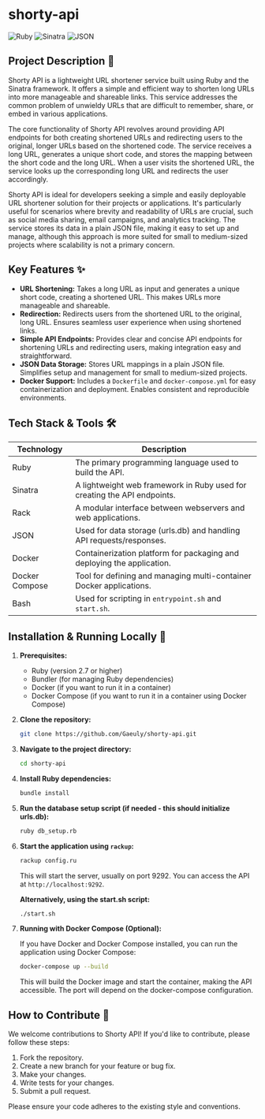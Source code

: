# shorty-api

![Ruby](https://img.shields.io/badge/Ruby-%23CC342D.svg?style=for-the-badge&logo=ruby&logoColor=white)
![Sinatra](https://img.shields.io/badge/Sinatra-%23711747.svg?style=for-the-badge&logo=sinatra&logoColor=white)
![JSON](https://img.shields.io/badge/JSON-%23000000.svg?style=for-the-badge&logo=json&logoColor=white)

## Project Description 📝

Shorty API is a lightweight URL shortener service built using Ruby and the Sinatra framework. It offers a simple and efficient way to shorten long URLs into more manageable and shareable links. This service addresses the common problem of unwieldy URLs that are difficult to remember, share, or embed in various applications.

The core functionality of Shorty API revolves around providing API endpoints for both creating shortened URLs and redirecting users to the original, longer URLs based on the shortened code.  The service receives a long URL, generates a unique short code, and stores the mapping between the short code and the long URL. When a user visits the shortened URL, the service looks up the corresponding long URL and redirects the user accordingly.

Shorty API is ideal for developers seeking a simple and easily deployable URL shortener solution for their projects or applications.  It's particularly useful for scenarios where brevity and readability of URLs are crucial, such as social media sharing, email campaigns, and analytics tracking.  The service stores its data in a plain JSON file, making it easy to set up and manage, although this approach is more suited for small to medium-sized projects where scalability is not a primary concern.

## Key Features ✨

*   **URL Shortening:** Takes a long URL as input and generates a unique short code, creating a shortened URL. This makes URLs more manageable and shareable.
*   **Redirection:**  Redirects users from the shortened URL to the original, long URL. Ensures seamless user experience when using shortened links.
*   **Simple API Endpoints:**  Provides clear and concise API endpoints for shortening URLs and redirecting users, making integration easy and straightforward.
*   **JSON Data Storage:** Stores URL mappings in a plain JSON file. Simplifies setup and management for small to medium-sized projects.
*   **Docker Support:** Includes a `Dockerfile` and `docker-compose.yml` for easy containerization and deployment. Enables consistent and reproducible environments.

## Tech Stack & Tools 🛠️

| Technology    | Description                                                                         |
|---------------|-------------------------------------------------------------------------------------|
| Ruby          | The primary programming language used to build the API.                                 |
| Sinatra       | A lightweight web framework in Ruby used for creating the API endpoints.               |
| Rack          | A modular interface between webservers and web applications.                          |
| JSON          | Used for data storage (urls.db) and handling API requests/responses.               |
| Docker        | Containerization platform for packaging and deploying the application.                  |
| Docker Compose| Tool for defining and managing multi-container Docker applications.                   |
| Bash          | Used for scripting in `entrypoint.sh` and `start.sh`.                               |

## Installation & Running Locally 🚀

1.  **Prerequisites:**

    *   Ruby (version 2.7 or higher)
    *   Bundler (for managing Ruby dependencies)
    *   Docker (if you want to run it in a container)
    *   Docker Compose (if you want to run it in a container using Docker Compose)

2.  **Clone the repository:**

    ```bash
    git clone https://github.com/Gaeuly/shorty-api.git
    ```

3.  **Navigate to the project directory:**

    ```bash
    cd shorty-api
    ```

4.  **Install Ruby dependencies:**

    ```bash
    bundle install
    ```

5.  **Run the database setup script (if needed - this should initialize urls.db):**

    ```bash
    ruby db_setup.rb
    ```

6.  **Start the application using `rackup`:**

    ```bash
    rackup config.ru
    ```

    This will start the server, usually on port 9292. You can access the API at `http://localhost:9292`.

    **Alternatively, using the start.sh script:**

    ```bash
    ./start.sh
    ```

7.  **Running with Docker Compose (Optional):**

    If you have Docker and Docker Compose installed, you can run the application using Docker Compose:

    ```bash
    docker-compose up --build
    ```

    This will build the Docker image and start the container, making the API accessible. The port will depend on the docker-compose configuration.

## How to Contribute 🤝

We welcome contributions to Shorty API! If you'd like to contribute, please follow these steps:

1.  Fork the repository.
2.  Create a new branch for your feature or bug fix.
3.  Make your changes.
4.  Write tests for your changes.
5.  Submit a pull request.

Please ensure your code adheres to the existing style and conventions.